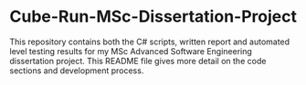 # Cube-Run-MSc-Dissertation-Project
This repository contains both the C# scripts, written report and automated level testing results for my MSc Advanced Software Engineering dissertation project. This README file gives more detail on the code sections and development process. 

